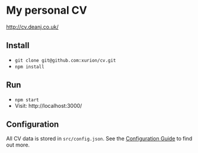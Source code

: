 # My personal CV

http://cv.deanj.co.uk/

## Install

- `git clone git@github.com:xurion/cv.git`
- `npm install`

## Run

- `npm start`
- Visit: http://localhost:3000/

## Configuration

All CV data is stored in `src/config.json`. See the [Configuration Guide](CONFIGURATION.md) to find out more.

